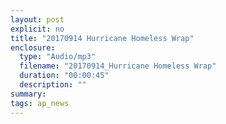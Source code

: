 ```yaml
---
layout: post
explicit: no
title: "20170914 Hurricane Homeless Wrap"
enclosure:
  type: "Audio/mp3"
  filename: "20170914_Hurricane Homeless Wrap"
  duration: "00:00:45"
  description: ""
summary:
tags: ap_news
---
```



